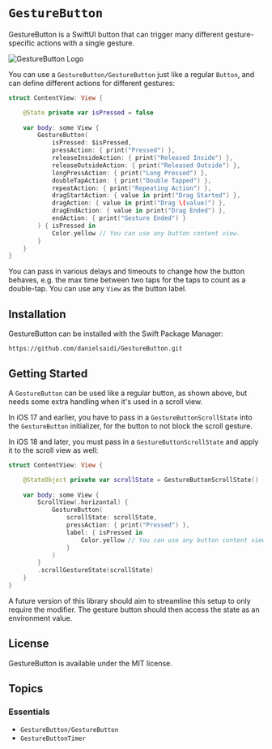 # ``GestureButton``

GestureButton is a SwiftUI button that can trigger many different gesture-specific actions with a single gesture.

![GestureButton Logo](Logo_rounded)

You can use a ``GestureButton/GestureButton`` just like a regular `Button`, and can define different actions for different gestures:

```swift
struct ContentView: View {

    @State private var isPressed = false
    
    var body: some View {
        GestureButton(
            isPressed: $isPressed,
            pressAction: { print("Pressed") },
            releaseInsideAction: { print("Released Inside") },
            releaseOutsideAction: { print("Released Outside") },
            longPressAction: { print("Long Pressed") },
            doubleTapAction: { print("Double Tapped") },
            repeatAction: { print("Repeating Action") },
            dragStartAction: { value in print("Drag Started") },
            dragAction: { value in print("Drag \(value)") },
            dragEndAction: { value in print("Drag Ended") },
            endAction: { print("Gesture Ended") }
        ) { isPressed in
            Color.yellow // You can use any button content view.
        }
    }
}
```

You can pass in various delays and timeouts to change how the button behaves, e.g. the max time between two taps for the taps to count as a double-tap. You can use any `View` as the button label.



## Installation

GestureButton can be installed with the Swift Package Manager:

```
https://github.com/danielsaidi/GestureButton.git
```



## Getting Started

A ``GestureButton`` can be used like a regular button, as shown above, but needs some extra handling when it's used in a scroll view.

In iOS 17 and earlier, you have to pass in a ``GestureButtonScrollState`` into the ``GestureButton`` initializer, for the button to not block the scroll gesture.

In iOS 18 and later, you must pass in a ``GestureButtonScrollState`` and apply it to the scroll view as well:

```swift
struct ContentView: View {

    @StateObject private var scrollState = GestureButtonScrollState()
    
    var body: some View {
        ScrollView(.horizontal) {
            GestureButton(
                scrollState: scrollState,
                pressAction: { print("Pressed") },
                label: { isPressed in
                    Color.yellow // You can use any button content view.
                }
            )
        }
        .scrollGestureState(scrollState)
    }
}
```

A future version of this library should aim to streamline this setup to only require the modifier. The gesture button should then access the state as an environment value.



## License

GestureButton is available under the MIT license.



## Topics

### Essentials

- ``GestureButton/GestureButton``
- ``GestureButtonTimer``
